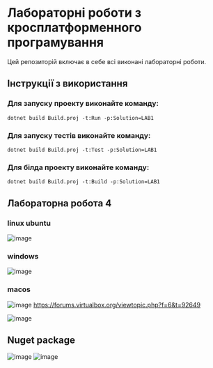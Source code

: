 # Лабораторні роботи з кросплатформенного програмування

Цей репозиторій включає в себе всі виконані лабораторні роботи.

## Інструкції з використання

### Для запуску проекту виконайте команду:
``
dotnet build Build.proj -t:Run -p:Solution=LAB1
``
### Для запуску тестів виконайте команду:
``
dotnet build Build.proj -t:Test -p:Solution=LAB1
``
### Для білда проекту виконайте команду:
``
dotnet build Build.proj -t:Build -p:Solution=LAB1
``


## Лабораторна робота 4

### linux ubuntu

![image](https://github.com/user-attachments/assets/879f0e54-4eae-41be-9a43-469b92b9a645)

### windows

![image](https://github.com/user-attachments/assets/9d200a2c-9c76-4ede-86f2-e107d23b3da2)

### macos
![image](https://github.com/user-attachments/assets/e3b79300-094c-4e54-badc-537fe0904099)
https://forums.virtualbox.org/viewtopic.php?f=6&t=92649

![image](https://github.com/user-attachments/assets/e9b17b4f-36e2-47c7-9ed6-f59153dd0435)

## Nuget package
![image](https://github.com/user-attachments/assets/60965db0-2703-490e-bb25-4e82c9fde390)
![image](https://github.com/user-attachments/assets/9d06abc8-3228-4576-bf5a-22df0e99369b)


